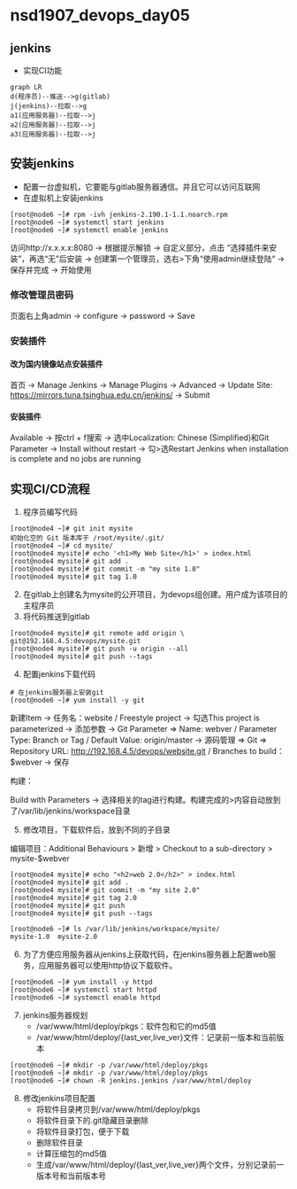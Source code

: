 # nsd1907_devops_day05

## jenkins

- 实现CI功能

```mermaid
graph LR
d(程序员)--推送-->g(gitlab)
j(jenkins)--拉取-->g
a1(应用服务器)--拉取-->j
a2(应用服务器)--拉取-->j
a3(应用服务器)--拉取-->j
```

## 安装jenkins

- 配置一台虚拟机，它要能与gitlab服务器通信。并且它可以访问互联网
- 在虚拟机上安装jenkins

```shell
[root@node6 ~]# rpm -ivh jenkins-2.190.1-1.1.noarch.rpm 
[root@node6 ~]# systemctl start jenkins
[root@node6 ~]# systemctl enable jenkins
```

访问http://x.x.x.x:8080 -> 根据提示解锁 -> 自定义部分，点击
“选择插件来安装”，再选“无”后安装 -> 创建第一个管理员，选右>下角“使用admin继续登陆“ -> 保存并完成 -> 开始使用

### 修改管理员密码

页面右上角admin -> configure -> password -> Save

### 安装插件

#### 改为国内镜像站点安装插件

首页 -> Manage Jenkins -> Manage Plugins -> Advanced -> Update Site: https://mirrors.tuna.tsinghua.edu.cn/jenkins/ -> Submit

#### 安装插件

Available -> 按ctrl + f搜索 -> 选中Localization: Chinese (Simplified)和Git Parameter -> Install without restart -> 勾>选Restart Jenkins when installation is complete and no jobs are running

## 实现CI/CD流程

1. 程序员编写代码

```shell
[root@node4 ~]# git init mysite
初始化空的 Git 版本库于 /root/mysite/.git/
[root@node4 ~]# cd mysite/
[root@node4 mysite]# echo '<h1>My Web Site</h1>' > index.html
[root@node4 mysite]# git add .
[root@node4 mysite]# git commit -m "my site 1.0"
[root@node4 mysite]# git tag 1.0
```

2. 在gitlab上创建名为mysite的公开项目，为devops组创建。用户成为该项目的主程序员
3. 将代码推送到gitlab

```shell
[root@node4 mysite]# git remote add origin \
git@192.168.4.5:devops/mysite.git
[root@node4 mysite]# git push -u origin --all
[root@node4 mysite]# git push --tags
```

4. 配置jenkins下载代码

```shell
# 在jenkins服务器上安装git
[root@node6 ~]# yum install -y git
```

新建Item -> 任务名：website / Freestyle project -> 勾选This project is parameterized -> 添加参数 -> Git Parameter => Name: webver / Parameter Type: Branch or Tag  / Default Value: origin/master -> 源码管理 => Git => Repository URL: http://192.168.4.5/devops/website.git / Branches to build：$webver -> 保存

构建：

Build with Parameters -> 选择相关的tag进行构建。构建完成的>内容自动放到了/var/lib/jenkins/workspace目录

5. 修改项目，下载软件后，放到不同的子目录

编辑项目：Additional Behaviours > 新增 > Checkout to a sub-directory > mysite-$webver

```shell
[root@node4 mysite]# echo "<h2>web 2.0</h2>" > index.html 
[root@node4 mysite]# git add .
[root@node4 mysite]# git commit -m "my site 2.0"
[root@node4 mysite]# git tag 2.0
[root@node4 mysite]# git push
[root@node4 mysite]# git push --tags

[root@node6 ~]# ls /var/lib/jenkins/workspace/mysite/
mysite-1.0  mysite-2.0
```

6. 为了方便应用服务器从jenkins上获取代码，在jenkins服务器上配置web服务，应用服务器可以使用http协议下载软件。

```shell
[root@node6 ~]# yum install -y httpd
[root@node6 ~]# systemctl start httpd
[root@node6 ~]# systemctl enable httpd
```

7. jenkins服务器规划
   - /var/www/html/deploy/pkgs：软件包和它的md5值
   - /var/www/html/deploy/{last_ver,live_ver}文件：记录前一版本和当前版本

```shell
[root@node6 ~]# mkdir -p /var/www/html/deploy/pkgs
[root@node6 ~]# mkdir -p /var/www/html/deploy/pkgs
[root@node6 ~]# chown -R jenkins.jenkins /var/www/html/deploy
```

8. 修改jenkins项目配置
   - 将软件目录拷贝到/var/www/html/deploy/pkgs
   - 将软件目录下的.git隐藏目录删除
   - 将软件目录打包，便于下载
   - 删除软件目录
   - 计算压缩包的md5值
   -  生成/var/www/html/deploy/{last_ver,live_ver}两个文件，分别记录前一版本号和当前版本号

